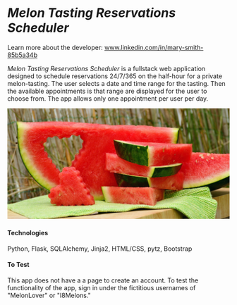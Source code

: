 *Melon Tasting Reservations Scheduler*
===========
Learn more about the developer: www.linkedin.com/in/mary-smith-85b5a34b

*Melon Tasting Reservations Scheduler* is a fullstack web application designed to schedule reservations 24/7/365 on the half-hour for a private melon-tasting. The user selects a date and time range for the tasting. Then the available appointments is that range are displayed for the user to choose from. The app allows only one appointment per user per day.

![Homepage](https://raw.githubusercontent.com/MarySmith5/melon-tasting-reservations/main/static/images/melon-g9551061c7_1920.jpg)

#### Technologies
Python, Flask, SQLAlchemy, Jinja2,
HTML/CSS, pytz, Bootstrap

#### To Test
This app does not have a a page to create an account. To test the functionality of the app, sign in under the fictitious usernames of "MelonLover" or "I8Melons."


